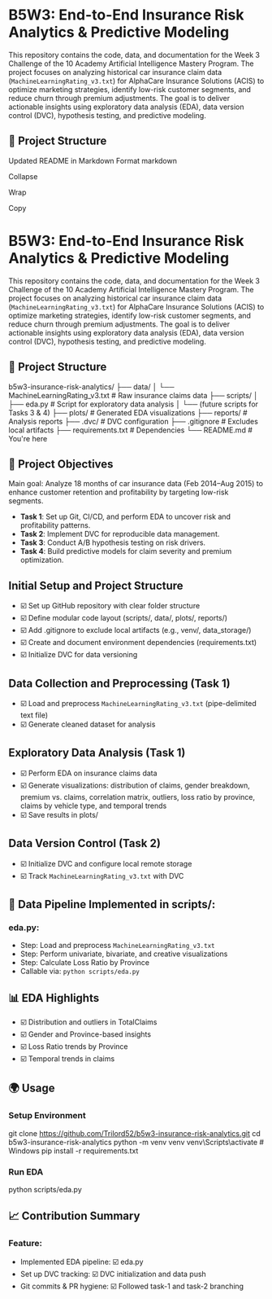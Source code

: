 # B5W3: End-to-End Insurance Risk Analytics & Predictive Modeling

This repository contains the code, data, and documentation for the Week 3 Challenge of the 10 Academy Artificial Intelligence Mastery Program. The project focuses on analyzing historical car insurance claim data (`MachineLearningRating_v3.txt`) for AlphaCare Insurance Solutions (ACIS) to optimize marketing strategies, identify low-risk customer segments, and reduce churn through premium adjustments. The goal is to deliver actionable insights using exploratory data analysis (EDA), data version control (DVC), hypothesis testing, and predictive modeling.

## 🧭 Project Structure
Updated README in Markdown Format
markdown

Collapse

Wrap

Copy
# B5W3: End-to-End Insurance Risk Analytics & Predictive Modeling

This repository contains the code, data, and documentation for the Week 3 Challenge of the 10 Academy Artificial Intelligence Mastery Program. The project focuses on analyzing historical car insurance claim data (`MachineLearningRating_v3.txt`) for AlphaCare Insurance Solutions (ACIS) to optimize marketing strategies, identify low-risk customer segments, and reduce churn through premium adjustments. The goal is to deliver actionable insights using exploratory data analysis (EDA), data version control (DVC), hypothesis testing, and predictive modeling.

## 🧭 Project Structure
b5w3-insurance-risk-analytics/
├── data/
│   └── MachineLearningRating_v3.txt  # Raw insurance claims data
├── scripts/
│   ├── eda.py                     # Script for exploratory data analysis
│   └── (future scripts for Tasks 3 & 4)
├── plots/                         # Generated EDA visualizations
├── reports/                       # Analysis reports
├── .dvc/                          # DVC configuration
├── .gitignore                     # Excludes local artifacts
├── requirements.txt              # Dependencies
└── README.md                      # You're here

## 📌 Project Objectives
Main goal: Analyze 18 months of car insurance data (Feb 2014–Aug 2015) to enhance customer retention and profitability by targeting low-risk segments.

- **Task 1**: Set up Git, CI/CD, and perform EDA to uncover risk and profitability patterns.
- **Task 2**: Implement DVC for reproducible data management.
- **Task 3**: Conduct A/B hypothesis testing on risk drivers.
- **Task 4**: Build predictive models for claim severity and premium optimization.

## Initial Setup and Project Structure

- ☑️ Set up GitHub repository with clear folder structure
- ☑️ Define modular code layout (scripts/, data/, plots/, reports/)
- ☑️ Add .gitignore to exclude local artifacts (e.g., venv/, data_storage/)
- ☑️ Create and document environment dependencies (requirements.txt)
- ☑️ Initialize DVC for data versioning

## Data Collection and Preprocessing (Task 1)

- ☑️ Load and preprocess `MachineLearningRating_v3.txt` (pipe-delimited text file)
- ☑️ Generate cleaned dataset for analysis

## Exploratory Data Analysis (Task 1)

- ☑️ Perform EDA on insurance claims data
- ☑️ Generate visualizations: distribution of claims, gender breakdown, premium vs. claims, correlation matrix, outliers, loss ratio by province, claims by vehicle type, and temporal trends
- ☑️ Save results in plots/

## Data Version Control (Task 2)

- ☑️ Initialize DVC and configure local remote storage
- ☑️ Track `MachineLearningRating_v3.txt` with DVC

## 🔧 Data Pipeline Implemented in scripts/:

### eda.py:
- Step: Load and preprocess `MachineLearningRating_v3.txt`
- Step: Perform univariate, bivariate, and creative visualizations
- Step: Calculate Loss Ratio by Province
- Callable via: `python scripts/eda.py`

## 📊 EDA Highlights

- ☑️ Distribution and outliers in TotalClaims
- ☑️ Gender and Province-based insights
- ☑️ Loss Ratio trends by Province
- ☑️ Temporal trends in claims

## 🌍 Usage

### Setup Environment
git clone https://github.com/Trilord52/b5w3-insurance-risk-analytics.git
cd b5w3-insurance-risk-analytics
python -m venv venv
venv\Scripts\activate  # Windows
pip install -r requirements.txt

### Run EDA
python scripts/eda.py

## 📈 Contribution Summary

### Feature:
- Implemented EDA pipeline: ☑️ eda.py
- Set up DVC tracking: ☑️ DVC initialization and data push
- Git commits & PR hygiene: ☑️ Followed task-1 and task-2 branching
